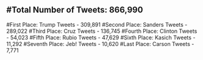 #Total Number of Tweets: 866,990 
---
#First Place: Trump Tweets - 309,891
#Second Place: Sanders Tweets - 289,022
#Third Place: Cruz Tweets - 136,745
#Fourth Place: Clinton Tweets - 54,023
#Fifth Place: Rubio Tweets - 47,629
#Sixth Place: Kasich Tweets - 11,292
#Seventh Place: Jeb! Tweets - 10,620
#Last Place: Carson Tweets - 7,771
